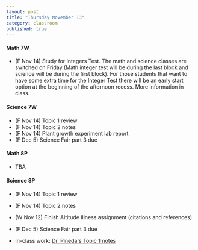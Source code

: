 ```yaml
---
layout: post
title: "Thursday November 13"
category: classroom
published: true
---
```

#### Math 7W
* (F Nov 14) Study for Integers Test. The math and science classes are switched on Friday (Math integer test will be during the last block and science will be during the first block). For those students that want to have some extra time for the Integer Test there will be an early start option at the beginning of the afternoon recess. More information in class.

#### Science 7W
* (F Nov 14) Topic 1 review
* (F Nov 14) Topic 2 notes
* (F Nov 14) Plant growth experiment lab report
* (F Dec 5) Science Fair part 3 due

#### Math 8P
* TBA

#### Science 8P
* (F Nov 14) Topic 1 review
* (F Nov 14) Topic 2 notes
* (W Nov 12) Finish Altitude Illness assignment (citations and references)
* (F Dec 5) Science Fair part 3 due
 
* In-class work: [Dr. Pineda's Topic 1 notes](http://drpineda.ca/classroom/notes/Science8/LightAndOptics/Topic1.html)
